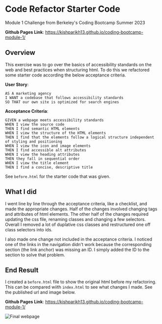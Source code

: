 # Code Refactor Starter Code
Module 1 Challenge from Berkeley's Coding Bootcamp Summer 2023

**Github Pages Link**: https://kishparikh13.github.io/coding-bootcamp-module-1/

## Overview
This exercise was to go over the basics of accessibility standards on the web and best practices when structuring html. To do this we refactored some starter code according the below acceptance criteria.

**User Story**:
```
AS A marketing agency
I WANT a codebase that follows accessibility standards
SO THAT our own site is optimized for search engines
```

**Acceptance Criteria**:
```
GIVEN a webpage meets accessibility standards
WHEN I view the source code
THEN I find semantic HTML elements
WHEN I view the structure of the HTML elements
THEN I find that the elements follow a logical structure independent of styling and positioning
WHEN I view the icon and image elements
THEN I find accessible alt attributes
WHEN I view the heading attributes
THEN they fall in sequential order
WHEN I view the title element
THEN I find a concise, descriptive title
```

See `before.html` for the starter code that was given.

## What I did
I went line by line through the acceptance criteria, like a checklist, and made the appropriate changes. Half of the changes involved changing tags and attributes of html elements. The other half of the changes required updating the css file, renaming classes and changing a few selectors. Overall I removed a lot of duplative css classes and restructured one off class selectors into ids.

I also made one change not included in the acceptance criteria. I noticed one of the links in the navigation didn't work because the corresponding section (the link anchor) was missing an ID. I simply added the ID to the section to solve that problem.

## End Result
I created a `before.html` file to show the original html before my refactoring. This can be compared wiith `index.html` to see what changes I made. See the published url and image below.

**Github Pages Link**: https://kishparikh13.github.io/coding-bootcamp-module-1/

![Final webpage](site-screenshot.jpg)